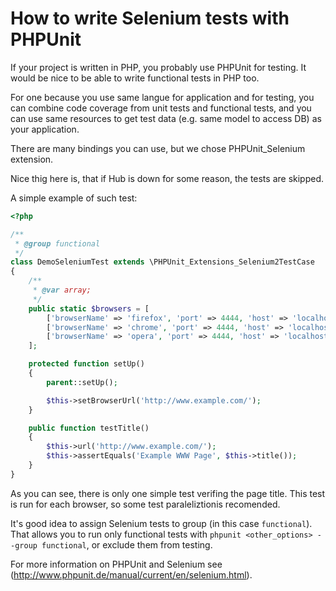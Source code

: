 How to write Selenium tests with PHPUnit
========================================

If your project is written in PHP, you probably use PHPUnit for testing.
It would be nice to be able to write functional tests in PHP too.

For one because you use same langue for application and for testing,
you can combine code coverage from unit tests and functional tests,
and you can use same resources to get test data (e.g. same model to access DB)
as your application.

There are many bindings you can use, but we chose PHPUnit_Selenium extension.

Nice thig here is, that if Hub is down for some reason, the tests are skipped.

A simple example of such test:

``` php
<?php

/**
 * @group functional
 */
class DemoSeleniumTest extends \PHPUnit_Extensions_Selenium2TestCase
{
    /**
     * @var array;
     */
    public static $browsers = [
        ['browserName' => 'firefox', 'port' => 4444, 'host' => 'localhost'],
        ['browserName' => 'chrome', 'port' => 4444, 'host' => 'localhost'],
        ['browserName' => 'opera', 'port' => 4444, 'host' => 'localhost'],
    ];

    protected function setUp()
    {
        parent::setUp();

        $this->setBrowserUrl('http://www.example.com/');
    }

    public function testTitle()
    {
        $this->url('http://www.example.com/');
        $this->assertEquals('Example WWW Page', $this->title());
    }
}

```

As you can see, there is only one simple test verifing the page title.
This test is run for each browser, so some test paraleliztionis recomended.

It's good idea to assign Selenium tests to group (in this case `functional`).
That allows you to run only functional tests with `phpunit <other_options> --group functional`,
or exclude them from testing.

For more information on PHPUnit and Selenium see (http://www.phpunit.de/manual/current/en/selenium.html).
